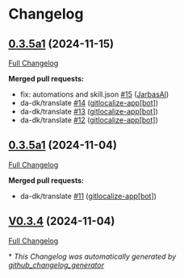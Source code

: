 # Changelog

## [0.3.5a1](https://github.com/OpenVoiceOS/ovos-skill-days-in-history/tree/0.3.5a1) (2024-11-15)

[Full Changelog](https://github.com/OpenVoiceOS/ovos-skill-days-in-history/compare/0.3.5a1...0.3.5a1)

**Merged pull requests:**

- fix: automations and skill.json [\#15](https://github.com/OpenVoiceOS/ovos-skill-days-in-history/pull/15) ([JarbasAl](https://github.com/JarbasAl))
- da-dk/translate [\#14](https://github.com/OpenVoiceOS/ovos-skill-days-in-history/pull/14) ([gitlocalize-app[bot]](https://github.com/apps/gitlocalize-app))
- da-dk/translate [\#13](https://github.com/OpenVoiceOS/ovos-skill-days-in-history/pull/13) ([gitlocalize-app[bot]](https://github.com/apps/gitlocalize-app))
- da-dk/translate [\#12](https://github.com/OpenVoiceOS/ovos-skill-days-in-history/pull/12) ([gitlocalize-app[bot]](https://github.com/apps/gitlocalize-app))

## [0.3.5a1](https://github.com/OpenVoiceOS/ovos-skill-days-in-history/tree/0.3.5a1) (2024-11-04)

[Full Changelog](https://github.com/OpenVoiceOS/ovos-skill-days-in-history/compare/V0.3.4...0.3.5a1)

**Merged pull requests:**

- da-dk/translate [\#11](https://github.com/OpenVoiceOS/ovos-skill-days-in-history/pull/11) ([gitlocalize-app[bot]](https://github.com/apps/gitlocalize-app))

## [V0.3.4](https://github.com/OpenVoiceOS/ovos-skill-days-in-history/tree/V0.3.4) (2024-11-04)

[Full Changelog](https://github.com/OpenVoiceOS/ovos-skill-days-in-history/compare/0.3.4...V0.3.4)



\* *This Changelog was automatically generated by [github_changelog_generator](https://github.com/github-changelog-generator/github-changelog-generator)*
